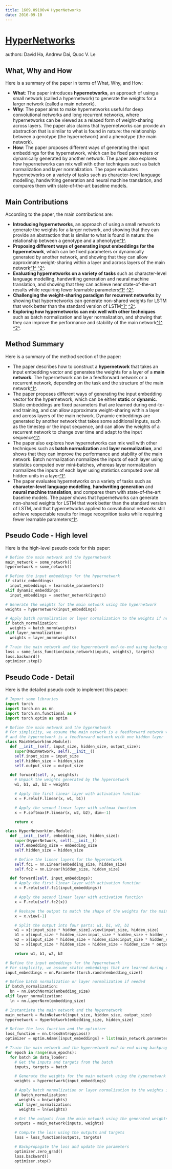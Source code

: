```yaml
---
title: 1609.09106v4 HyperNetworks
date: 2016-09-10
---
```


# [HyperNetworks](http://arxiv.org/abs/1609.09106v4)

authors: David Ha, Andrew Dai, Quoc V. Le


## What, Why and How

[1]: https://arxiv.org/abs/1609.09106 "[1609.09106] HyperNetworks - arXiv.org"
[2]: https://arxiv.org/pdf/1609.09106v4.pdf "H YPER N ETWORKS - arXiv.org"
[3]: https://www.researchgate.net/publication/308744285_HyperNetworks "(PDF) HyperNetworks - ResearchGate"

Here is a summary of the paper in terms of What, Why, and How:

- **What**: The paper introduces **hypernetworks**, an approach of using a small network (called a hypernetwork) to generate the weights for a larger network (called a main network).
- **Why**: The paper aims to make hypernetworks useful for deep convolutional networks and long recurrent networks, where hypernetworks can be viewed as a relaxed form of weight-sharing across layers. The paper also claims that hypernetworks can provide an abstraction that is similar to what is found in nature: the relationship between a genotype (the hypernetwork) and a phenotype (the main network).
- **How**: The paper proposes different ways of generating the input embeddings for the hypernetwork, which can be fixed parameters or dynamically generated by another network. The paper also explores how hypernetworks can mix well with other techniques such as batch normalization and layer normalization. The paper evaluates hypernetworks on a variety of tasks such as character-level language modelling, handwriting generation and neural machine translation, and compares them with state-of-the-art baseline models.

## Main Contributions

[1]: https://arxiv.org/abs/1609.09106 "[1609.09106] HyperNetworks - arXiv.org"
[2]: https://arxiv.org/pdf/1609.09106v4.pdf "H YPER N ETWORKS - arXiv.org"
[3]: https://www.researchgate.net/publication/308744285_HyperNetworks "(PDF) HyperNetworks - ResearchGate"

According to the paper, the main contributions are:

- **Introducing hypernetworks**, an approach of using a small network to generate the weights for a larger network, and showing that they can provide an abstraction that is similar to what is found in nature: the relationship between a genotype and a phenotype[^1^][1].
- **Proposing different ways of generating input embeddings for the hypernetwork**, which can be fixed parameters or dynamically generated by another network, and showing that they can allow approximate weight-sharing within a layer and across layers of the main network[^1^][1] [^2^][2].
- **Evaluating hypernetworks on a variety of tasks** such as character-level language modelling, handwriting generation and neural machine translation, and showing that they can achieve near state-of-the-art results while requiring fewer learnable parameters[^1^][1] [^2^][2].
- **Challenging the weight-sharing paradigm for recurrent networks** by showing that hypernetworks can generate non-shared weights for LSTM that work better than the standard version of LSTM[^1^][1] [^2^][2].
- **Exploring how hypernetworks can mix well with other techniques** such as batch normalization and layer normalization, and showing that they can improve the performance and stability of the main network[^1^][1] [^2^][2].

## Method Summary

[1]: https://arxiv.org/abs/1609.09106 "[1609.09106] HyperNetworks - arXiv.org"
[2]: https://arxiv.org/pdf/1609.09106v4.pdf "H YPER N ETWORKS - arXiv.org"
[3]: https://www.researchgate.net/publication/308744285_HyperNetworks "(PDF) HyperNetworks - ResearchGate"

Here is a summary of the method section of the paper:

- The paper describes how to construct a **hypernetwork** that takes an input embedding vector and generates the weights for a layer of a **main network**. The hypernetwork can be a feedforward network or a recurrent network, depending on the task and the structure of the main network[^1^][2].
- The paper proposes different ways of generating the input embedding vector for the hypernetwork, which can be either **static** or **dynamic**. Static embeddings are fixed parameters that are learned during end-to-end training, and can allow approximate weight-sharing within a layer and across layers of the main network. Dynamic embeddings are generated by another network that takes some additional inputs, such as the timestep or the input sequence, and can allow the weights of a recurrent network to change over time and adapt to the input sequence[^1^][2].
- The paper also explores how hypernetworks can mix well with other techniques such as **batch normalization** and **layer normalization**, and shows that they can improve the performance and stability of the main network. Batch normalization normalizes the inputs of each layer using statistics computed over mini-batches, whereas layer normalization normalizes the inputs of each layer using statistics computed over all hidden units in a layer[^1^][2].
- The paper evaluates hypernetworks on a variety of tasks such as **character-level language modelling**, **handwriting generation** and **neural machine translation**, and compares them with state-of-the-art baseline models. The paper shows that hypernetworks can generate non-shared weights for LSTM that work better than the standard version of LSTM, and that hypernetworks applied to convolutional networks still achieve respectable results for image recognition tasks while requiring fewer learnable parameters[^1^][2].

## Pseudo Code - High level

Here is the high-level pseudo code for this paper:

```python
# Define the main network and the hypernetwork
main_network = some_network()
hypernetwork = some_network()

# Define the input embeddings for the hypernetwork
if static_embeddings:
  input_embeddings = learnable_parameters()
elif dynamic_embeddings:
  input_embeddings = another_network(inputs)

# Generate the weights for the main network using the hypernetwork
weights = hypernetwork(input_embeddings)

# Apply batch normalization or layer normalization to the weights if needed
if batch_normalization:
  weights = batch_norm(weights)
elif layer_normalization:
  weights = layer_norm(weights)

# Train the main network and the hypernetwork end-to-end using backpropagation
loss = some_loss_function(main_network(inputs, weights), targets)
loss.backward()
optimizer.step()
```

## Pseudo Code - Detail

Here is the detailed pseudo code to implement this paper:

```python
# Import some libraries
import torch
import torch.nn as nn
import torch.nn.functional as F
import torch.optim as optim

# Define the main network and the hypernetwork
# For simplicity, we assume the main network is a feedforward network with one hidden layer
# and the hypernetwork is a feedforward network with one hidden layer
class MainNetwork(nn.Module):
  def __init__(self, input_size, hidden_size, output_size):
    super(MainNetwork, self).__init__()
    self.input_size = input_size
    self.hidden_size = hidden_size
    self.output_size = output_size

  def forward(self, x, weights):
    # Unpack the weights generated by the hypernetwork
    w1, b1, w2, b2 = weights

    # Apply the first linear layer with activation function
    x = F.relu(F.linear(x, w1, b1))

    # Apply the second linear layer with softmax function
    x = F.softmax(F.linear(x, w2, b2), dim=-1)

    return x

class HyperNetwork(nn.Module):
  def __init__(self, embedding_size, hidden_size):
    super(HyperNetwork, self).__init__()
    self.embedding_size = embedding_size
    self.hidden_size = hidden_size

    # Define the linear layers for the hypernetwork
    self.fc1 = nn.Linear(embedding_size, hidden_size)
    self.fc2 = nn.Linear(hidden_size, hidden_size)

  def forward(self, input_embeddings):
    # Apply the first linear layer with activation function
    x = F.relu(self.fc1(input_embeddings))

    # Apply the second linear layer with activation function
    x = F.relu(self.fc2(x))

    # Reshape the output to match the shape of the weights for the main network
    x = x.view(-1)

    # Split the output into four parts: w1, b1, w2, b2
    w1 = x[:input_size * hidden_size].view(input_size, hidden_size)
    b1 = x[input_size * hidden_size:input_size * hidden_size + hidden_size].view(hidden_size)
    w2 = x[input_size * hidden_size + hidden_size:input_size * hidden_size + hidden_size + hidden_size * output_size].view(hidden_size, output_size)
    b2 = x[input_size * hidden_size + hidden_size + hidden_size * output_size:].view(output_size)

    return w1, b1, w2, b2

# Define the input embeddings for the hypernetwork
# For simplicity, we assume static embeddings that are learned during end-to-end training
input_embeddings = nn.Parameter(torch.randn(embedding_size))

# Define batch normalization or layer normalization if needed
if batch_normalization:
  bn = nn.BatchNorm1d(embedding_size)
elif layer_normalization:
  ln = nn.LayerNorm(embedding_size)

# Instantiate the main network and the hypernetwork
main_network = MainNetwork(input_size, hidden_size, output_size)
hypernetwork = HyperNetwork(embedding_size, hidden_size)

# Define the loss function and the optimizer
loss_function = nn.CrossEntropyLoss()
optimizer = optim.Adam([input_embeddings] + list(main_network.parameters()) + list(hypernetwork.parameters()))

# Train the main network and the hypernetwork end-to-end using backpropagation
for epoch in range(num_epochs):
  for batch in data_loader:
    # Get the inputs and targets from the batch
    inputs, targets = batch

    # Generate the weights for the main network using the hypernetwork
    weights = hypernetwork(input_embeddings)

    # Apply batch normalization or layer normalization to the weights if needed
    if batch_normalization:
      weights = bn(weights)
    elif layer_normalization:
      weights = ln(weights)

    # Get the outputs from the main network using the generated weights
    outputs = main_network(inputs, weights)

    # Compute the loss using the outputs and targets
    loss = loss_function(outputs, targets)

    # Backpropagate the loss and update the parameters
    optimizer.zero_grad()
    loss.backward()
    optimizer.step()
```